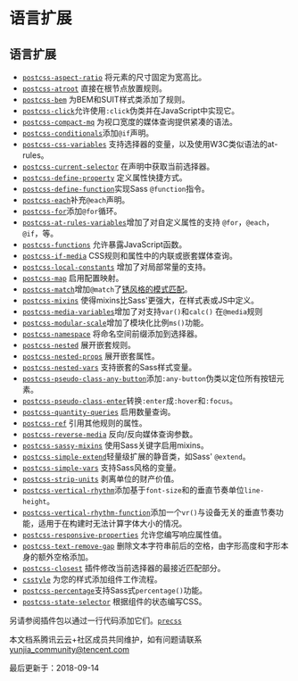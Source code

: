 # 语言扩展

## 语言扩展

- [`postcss-aspect-ratio`](https://github.com/arccoza/postcss-aspect-ratio) 将元素的尺寸固定为宽高比。
- [`postcss-atroot`](https://github.com/OEvgeny/postcss-atroot) 直接在根节点放置规则。
- [`postcss-bem`](https://github.com/ileri/postcss-bem) 为BEM和SUIT样式类添加了规则。
- [`postcss-click`](https://github.com/ismamz/postcss-click)允许使用`:click`伪类并在JavaScript中实现它。
- [`postcss-compact-mq`](https://github.com/rominmx/postcss-compact-mq) 为视口宽度的媒体查询提供紧凑的语法。
- [`postcss-conditionals`](https://github.com/andyjansson/postcss-conditionals)添加`@if`声明。
- [`postcss-css-variables`](https://github.com/MadLittleMods/postcss-css-variables) 支持选择器的变量，以及使用W3C类似语法的at-rules。
- [`postcss-current-selector`](https://github.com/komlev/postcss-current-selector) 在声明中获取当前选择器。
- [`postcss-define-property`](https://github.com/daleeidd/postcss-define-property) 定义属性快捷方式。
- [`postcss-define-function`](https://github.com/titancat/postcss-define-function)实现Sass `@function`指令。
- [`postcss-each`](https://github.com/outpunk/postcss-each)补充`@each`声明。
- [`postcss-for`](https://github.com/antyakushev/postcss-for)添加`@for`循环。
- [`postcss-at-rules-variables`](https://github.com/GitScrum/postcss-at-rules-variables)增加了对自定义属性的支持 `@for`，`@each`，`@if`，等。
- [`postcss-functions`](https://github.com/andyjansson/postcss-functions) 允许暴露JavaScript函数。
- [`postcss-if-media`](https://github.com/arccoza/postcss-if-media) CSS规则和属性中的内联或嵌套媒体查询。
- [`postcss-local-constants`](https://github.com/macropodhq/postcss-constants) 增加了对局部常量的支持。
- [`postcss-map`](https://github.com/pascalduez/postcss-map) 启用配置映射。
- [`postcss-match`](https://github.com/rtsao/postcss-match)增加`@match`了[锈风格的模式匹配](https://doc.rust-lang.org/book/match.html)。
- [`postcss-mixins`](https://github.com/postcss/postcss-mixins) 使得mixins比Sass'更强大，在样式表或JS中定义。
- [`postcss-media-variables`](https://github.com/WolfgangKluge/postcss-media-variables)增加了对支持`var()`和`calc()` 在`@media`规则
- [`postcss-modular-scale`](https://github.com/kristoferjoseph/postcss-modular-scale)增加了模块化比例`ms()`功能。
- [`postcss-namespace`](https://github.com/totora0155/postcss-namespace) 将命名空间前缀添加到选择器。
- [`postcss-nested`](https://github.com/postcss/postcss-nested) 展开嵌套规则。
- [`postcss-nested-props`](https://github.com/jedmao/postcss-nested-props) 展开嵌套属性。
- [`postcss-nested-vars`](https://github.com/jedmao/postcss-nested-vars) 支持嵌套的Sass样式变量。
- [`postcss-pseudo-class-any-button`](https://github.com/andrepolischuk/postcss-pseudo-class-any-button)添加`:any-button`伪类以定位所有按钮元素。
- [`postcss-pseudo-class-enter`](https://github.com/jonathantneal/postcss-pseudo-class-enter)转换`:enter`成`:hover`和`:focus`。
- [`postcss-quantity-queries`](https://github.com/pascalduez/postcss-quantity-queries) 启用数量查询。
- [`postcss-ref`](https://github.com/morishitter/postcss-ref) 引用其他规则的属性。
- [`postcss-reverse-media`](https://github.com/MadLittleMods/postcss-reverse-media) 反向/反向媒体查询参数。
- [`postcss-sassy-mixins`](https://github.com/andyjansson/postcss-sassy-mixins) 使用Sass关键字启用mixins。
- [`postcss-simple-extend`](https://github.com/davidtheclark/postcss-simple-extend)轻量级扩展的静音类，如Sass'  `@extend`。
- [`postcss-simple-vars`](https://github.com/postcss/postcss-simple-vars) 支持Sass风格的变量。
- [`postcss-strip-units`](https://github.com/whitneyit/postcss-strip-units) 剥离单位的财产价值。
- [`postcss-vertical-rhythm`](https://github.com/markgoodyear/postcss-vertical-rhythm)添加基于`font-size`和的垂直节奏单位`line-height`。
- [`postcss-vertical-rhythm-function`](https://github.com/F21/postcss-vertical-rhythm-function)添加一个`vr()`与设备无关的垂直节奏功能，适用于在构建时无法计算字体大小的情况。
- [`postcss-responsive-properties`](https://github.com/alexandr-solovyov/postcss-responsive-properties) 允许您编写响应属性值。
- [`postcss-text-remove-gap`](https://github.com/m18ru/postcss-text-remove-gap) 删除文本字符串前后的空格，由字形高度和字形本身的额外空格添加。
- [`postcss-closest`](https://github.com/m18ru/postcss-closest) 插件修改当前选择器的最接近匹配部分。
- [`csstyle`](https://github.com/geddski/csstyle) 为您的样式添加组件工作流程。
- [`postcss-percentage`](https://github.com/creeperyang/postcss-percentage)支持Sass式`percentage()`功能。
- [`postcss-state-selector`](https://github.com/binjospookie/postcss-state-selector) 根据组件的状态编写CSS。

另请参阅插件包以通过一行代码添加它们。[`precss`](https://github.com/jonathantneal/precss)

本文档系腾讯云云+社区成员共同维护，如有问题请联系 yunjia_community@tencent.com

最后更新于：2018-09-14